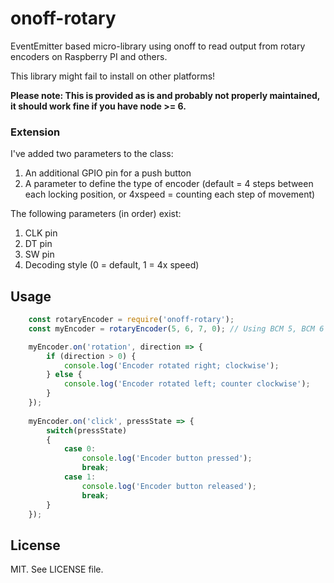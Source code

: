 # onoff-rotary

EventEmitter based micro-library using onoff to read output from rotary encoders on Raspberry PI and others.

This library might fail to install on other platforms!

**Please note: This is provided as is and probably not properly maintained, it should work fine if you have node >= 6.**

### Extension
I've added two parameters to the class:

1. An additional GPIO pin for a push button
2. A parameter to define the type of encoder (default = 4 steps between each locking position, or 4xspeed = counting each step of movement)

The following parameters (in order) exist:
1. CLK pin
2. DT pin
3. SW pin
4. Decoding style (0 = default, 1 = 4x speed)

## Usage

```js
    const rotaryEncoder = require('onoff-rotary');
    const myEncoder = rotaryEncoder(5, 6, 7, 0); // Using BCM 5, BCM 6 & BCM 7 on the PI; two for the rotation and one for the push button

	myEncoder.on('rotation', direction => {
		if (direction > 0) {
			console.log('Encoder rotated right; clockwise');
		} else {
			console.log('Encoder rotated left; counter clockwise');
		}
	});
	
	myEncoder.on('click', pressState => {
		switch(pressState)
		{
			case 0:
				console.log('Encoder button pressed');
				break;
			case 1:
				console.log('Encoder button released');
				break;
		}
	});
```



## License

MIT. See LICENSE file.
